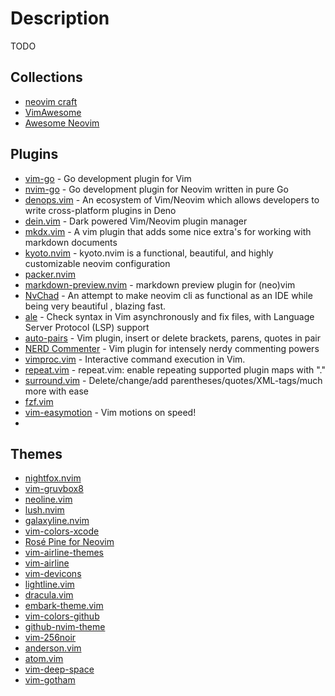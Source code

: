# Description

TODO


## Collections

- [neovim craft](https://neovimcraft.com/)
- [VimAwesome](https://vimawesome.com/)
- [Awesome Neovim](https://github.com/rockerBOO/awesome-neovim)


## Plugins

- [vim-go](https://github.com/fatih/vim-go) - Go development plugin for Vim
- [nvim-go](https://github.com/zchee/nvim-go) - Go development plugin for Neovim written in pure Go
- [denops.vim](https://github.com/vim-denops/denops.vim) - An ecosystem of Vim/Neovim which allows developers to write cross-platform plugins in Deno
- [dein.vim](https://github.com/Shougo/dein.vim) - Dark powered Vim/Neovim plugin manager
- [mkdx.vim](https://github.com/SidOfc/mkdx) - A vim plugin that adds some nice extra's for working with markdown documents
- [kyoto.nvim](https://github.com/samrath2007/kyoto.nvim) - kyoto.nvim is a functional, beautiful, and highly customizable neovim configuration
- [packer.nvim](https://github.com/wbthomason/packer.nvim)
- [markdown-preview.nvim](https://github.com/iamcco/markdown-preview.nvim) - markdown preview plugin for (neo)vim
- [NvChad](https://github.com/NvChad/NvChad) - An attempt to make neovim cli as functional as an IDE while being very beautiful , blazing fast.
- [ale](https://github.com/dense-analysis/ale) - Check syntax in Vim asynchronously and fix files, with Language Server Protocol (LSP) support
- [auto-pairs](https://github.com/jiangmiao/auto-pairs) - Vim plugin, insert or delete brackets, parens, quotes in pair
- [NERD Commenter](https://github.com/preservim/nerdcommenter) - Vim plugin for intensely nerdy commenting powers
- [vimproc.vim](https://github.com/Shougo/vimproc.vim) - Interactive command execution in Vim.
- [repeat.vim](https://github.com/tpope/vim-repeat) - repeat.vim: enable repeating supported plugin maps with "."
- [surround.vim](https://github.com/tpope/vim-surround) - Delete/change/add parentheses/quotes/XML-tags/much more with ease
- [fzf.vim](https://github.com/junegunn/fzf.vim)
- [vim-easymotion](https://github.com/easymotion/vim-easymotion) - Vim motions on speed!
- []()



## Themes

- [nightfox.nvim](https://github.com/EdenEast/nightfox.nvim)
- [vim-gruvbox8](https://github.com/lifepillar/vim-gruvbox8)
- [neoline.vim](https://github.com/adelarsq/neoline.vim)
- [lush.nvim](https://github.com/rktjmp/lush.nvim)
- [galaxyline.nvim](https://github.com/glepnir/galaxyline.nvim)
- [vim-colors-xcode](https://github.com/arzg/vim-colors-xcode)
- [Rosé Pine for Neovim](https://github.com/rose-pine/neovim)
- [vim-airline-themes](https://github.com/vim-airline/vim-airline-themes)
- [vim-airline](https://github.com/vim-airline/vim-airline)
- [vim-devicons](https://github.com/ryanoasis/vim-devicons)
- [lightline.vim](https://github.com/itchyny/lightline.vim)
- [dracula.vim](https://github.com/dracula/vim)
- [embark-theme.vim](https://github.com/embark-theme/vim)
- [vim-colors-github](https://github.com/cormacrelf/vim-colors-github)
- [github-nvim-theme](https://github.com/projekt0n/github-nvim-theme)
- [vim-256noir](https://github.com/andreasvc/vim-256noir)
- [anderson.vim](https://github.com/tlhr/anderson.vim)
- [atom.vim](https://github.com/gregsexton/Atom)
- [vim-deep-space](https://github.com/tyrannicaltoucan/vim-deep-space)
- [vim-gotham](https://github.com/whatyouhide/vim-gotham)
